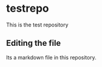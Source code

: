 # testrepo
This is the test repository

## Editing the file

Its a markdown file in this repository.
